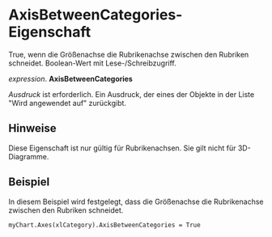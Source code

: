 
# AxisBetweenCategories-Eigenschaft

True, wenn die Größenachse die Rubrikenachse zwischen den Rubriken schneidet. Boolean-Wert mit Lese-/Schreibzugriff.

 _expression_. **AxisBetweenCategories**

 _Ausdruck_ ist erforderlich. Ein Ausdruck, der eines der Objekte in der Liste "Wird angewendet auf" zurückgibt.


## Hinweise

Diese Eigenschaft ist nur gültig für Rubrikenachsen. Sie gilt nicht für 3D-Diagramme.


## Beispiel

In diesem Beispiel wird festgelegt, dass die Größenachse die Rubrikenachse zwischen den Rubriken schneidet.


```
myChart.Axes(xlCategory).AxisBetweenCategories = True
```


